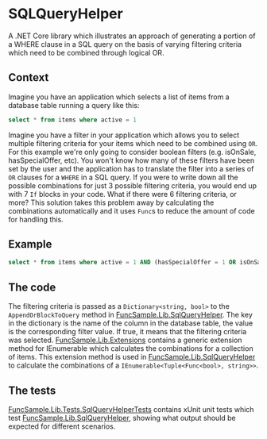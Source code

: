 # SQLQueryHelper

A .NET Core library which illustrates an approach of generating a portion of a WHERE clause in a SQL query on the basis of varying filtering criteria which need to be combined through logical OR.

## Context

Imagine you have an application which selects a list of items from a database table running a query like this:

```SQL
select * from items where active = 1
```

Imagine you have a filter in your application which allows you to select multiple filtering criteria for your items which need to be combined using `OR`. For this example we're only going to consider boolean filters (e.g. isOnSale, hasSpecialOffer, etc). You won't know how many of these filters have been set by the user and the application has to translate the filter into a series of `OR` clauses for a `WHERE` in a SQL query. If you were to write down all the possible combinations for just 3 possible filtering criteria, you would end up with 7 `If` blocks in your code. What if there were 6 filtering criteria, or more? This solution takes this problem away by calculating the combinations automatically and it uses `Func`s to reduce the amount of code for handling this.

## Example
```SQL
select * from items where active = 1 AND (hasSpecialOffer = 1 OR isOnSale = 1)
```

## The code
The filtering criteria is passed as a `Dictionary<string, bool>` to the `AppendOrBlockToQuery` method in [FuncSample.Lib.SqlQueryHelper](FuncSample/FuncSample.Lib/SqlQueryHelper.cs). The key in the dictionary is the name of the column in the database table, the value is the corresponding filter value. If true, it means that the filtering criteria was selected. [FuncSample.Lib.Extensions](FuncSample/FuncSample.Lib/Extensions.cs) contains a generic extension method for IEnumerable<T> which calculates the combinations for a collection of items. This extension method is used in [FuncSample.Lib.SqlQueryHelper](FuncSample/FuncSample.Lib/SqlQueryHelper.cs) to calculate the combinations of a `IEnumerable<Tuple<Func<bool>, string>>`. 

## The tests
[FuncSample.Lib.Tests.SqlQueryHelperTests](FuncSample/FuncSample.Lib.Tests/SqlQueryHelperTests.cs) contains xUnit unit tests which test [FuncSample.Lib.SqlQueryHelper](FuncSample/FuncSample.Lib/SqlQueryHelper.cs), showing what output should be expected for different scenarios.
